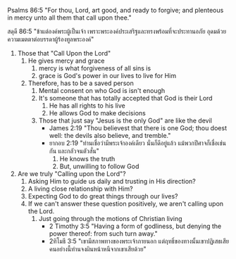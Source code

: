 
Psalms 86:5 "For thou, Lord, art good, and ready to forgive; and plenteous in mercy unto all them that call upon thee."

สดุดี 86:5 "ข้าแต่องค์พระผู้เป็นเจ้า เพราะพระองค์ประเสริฐและทรงพร้อมที่จะประทานอภัย อุดมด้วยความเมตตาต่อบรรดาผู้ร้องทูลพระองค์"

1. Those that "Call Upon the Lord"
    1. He gives mercy and grace
        1. mercy is what forgiveness of all sins is
        2. grace is God's power in our lives to live for Him
    2. Therefore, has to be a saved person
        1. Mental consent on who God is isn't enough
        2. It's someone that has totally accepted that God is their Lord
            1. He has all rights to his live
            2. He allows God to make decisions
        3. Those that just say "Jesus is the only God" are like the devil
            - James 2:19 "Thou believest that there is one God; thou doest well: the devils also believe, and tremble."
            - ยากอบ 2:19 "ท่านเชื่อว่ามีพระเจ้าองค์เดียว นั่นก็ดีอยู่แล้ว แม้พวกปีศาจก็เชื่อเช่นกัน และกลัวจนตัวสั่น"
                1. He knows the truth
                2. But, unwilling to follow God
2. Are we truly "Calling upon the Lord"?
    1. Asking Him to guide us daily and trusting in His direction?
    2. A living close relationship with Him?
    3. Expecting God to do great things through our lives?
    4. If we can't answer these question positively, we aren't calling upon the Lord.
        1. Just going through the motions of Christian living
            - 2 Timothy 3:5 "Having a form of godliness, but denying the power thereof: from such turn away."
            - 2ทิโมธี 3:5 "เขามีสภาพทางของพระเจ้าภายนอก แต่ฤทธิ์ของทางนั้นเขาปฏิเสธเสีย คนอย่างนี้ท่านจงผินหน้าหนีจากเขาเสียด้วย"
